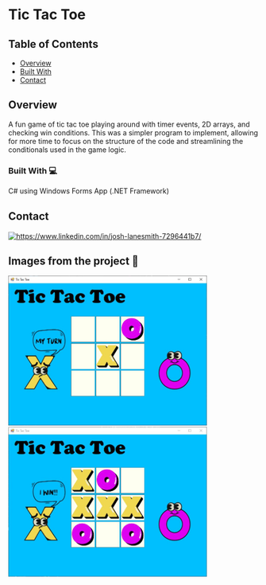 # Tic Tac Toe

## Table of Contents

- [Overview](#overview)
- [Built With](#built-with)
- [Contact](#contact)

## Overview

<!-- TODO: Add a screenshot of the live project.
    1. Link to a 'live demo.'
    2. Describe your overall experience in a couple of sentences.
    3. List a few specific technical things that you learned or improved on.
    4. Share any other tips or guidance for others attempting this or something similar.
 -->

 A fun game of tic tac toe playing around with timer events, 2D arrays, and checking win conditions. This was a simpler program to implement, allowing for more time to focus on the structure of the code and streamlining the conditionals used in the game logic.

### Built With :computer:

<!-- TODO: List any MAJOR libraries/frameworks (e.g. React, Tailwind) with links to their homepages. -->
C# using Windows Forms App (.NET Framework)

## Contact

<!-- TODO: Include icons and links to your RELEVANT, PROFESSIONAL 'DEV-ORIENTED' social media. LinkedIn and dev.to are minimum. -->
<p align="left">
<a href="https://www.linkedin.com/in/josh-lanesmith-7296441b7/" target="blank"><img align="center" src="https://raw.githubusercontent.com/rahuldkjain/github-profile-readme-generator/master/src/images/icons/Social/linked-in-alt.svg" alt="https://www.linkedin.com/in/josh-lanesmith-7296441b7/" height="30" width="40" /></a>
</p>

## Images from the project :camera_flash:

<img src="https://github.com/JoshLanesmith/TicTacToeAssignment/blob/assets/TicTacToe.JPG" alt="GamePlay" width="400" height="301"/>
<img src="https://github.com/JoshLanesmith/TicTacToeAssignment/blob/assets/TicTacToeWIN.JPG" alt="WinScreen" width="400" height="301"/>